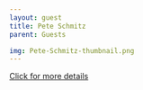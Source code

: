 ```yaml
---
layout: guest
title: Pete Schmitz
parent: Guests

img: Pete-Schmitz-thumbnail.png
---
```




<div class="badge-base LI-profile-badge" data-locale="en_US" data-size="medium" data-theme="light" data-type="VERTICAL" data-vanity="pete-schmitz-043a24" data-version="v1"><a class="badge-base__link LI-simple-link" href="https://www.linkedin.com/in/pete-schmitz-043a24?trk=profile-badge">Click for more details</a></div>



